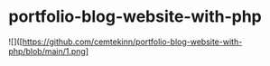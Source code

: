 # portfolio-blog-website-with-php
![]([https://github.com/cemtekinn/portfolio-blog-website-with-php/blob/main/1.png]

